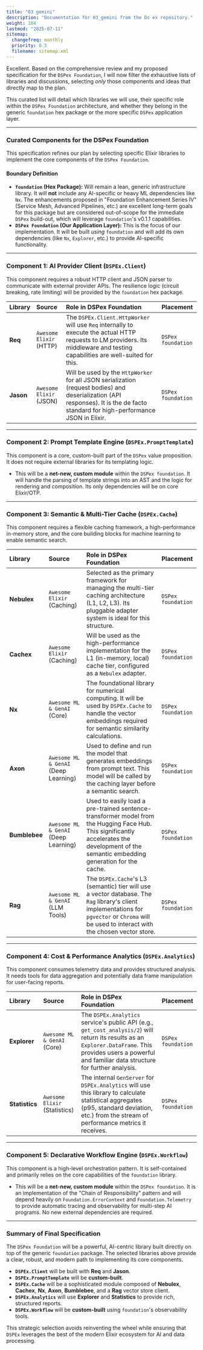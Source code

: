```yaml
---
title: "03 gemini"
description: "Documentation for 03_gemini from the Ds ex repository."
weight: 184
lastmod: "2025-07-11"
sitemap:
  changefreq: monthly
  priority: 0.5
  filename: sitemap.xml
---
```


Excellent. Based on the comprehensive review and my proposed specification for the `DSPex Foundation`, I will now filter the exhaustive lists of libraries and discussions, selecting *only* those components and ideas that directly map to the plan.

This curated list will detail which libraries we will use, their specific role within the `DSPex Foundation` architecture, and whether they belong in the generic `foundation` hex package or the more specific `DSPex` application layer.

---

### **Curated Components for the DSPex Foundation**

This specification refines our plan by selecting specific Elixir libraries to implement the core components of the `DSPex Foundation`.

#### **Boundary Definition**

*   **`foundation` (Hex Package):** Will remain a lean, generic infrastructure library. It will **not** include any AI-specific or heavy ML dependencies like `Nx`. The enhancements proposed in "Foundation Enhancement Series IV" (Service Mesh, Advanced Pipelines, etc.) are excellent long-term goals for this package but are considered out-of-scope for the immediate `DSPex` build-out, which will leverage `foundation`'s v0.1.1 capabilities.
*   **`DSPex Foundation` (Our Application Layer):** This is the focus of our implementation. It will be built *using* `foundation` and will add its own dependencies (like `Nx`, `Explorer`, etc.) to provide AI-specific functionality.

---

### **Component 1: AI Provider Client (`DSPEx.Client`)**

This component requires a robust HTTP client and JSON parser to communicate with external provider APIs. The resilience logic (circuit breaking, rate limiting) will be provided by the `foundation` hex package.

| Library | Source | Role in DSPex Foundation | Placement |
| :--- | :--- | :--- | :--- |
| **Req** | `Awesome Elixir` (HTTP) | The `DSPEx.Client.HttpWorker` will use `Req` internally to execute the actual HTTP requests to LM providers. Its middleware and testing capabilities are well-suited for this. | `DSPex foundation` |
| **Jason** | `Awesome Elixir` (JSON) | Will be used by the `HttpWorker` for all JSON serialization (request bodies) and deserialization (API responses). It is the de facto standard for high-performance JSON in Elixir. | `DSPex foundation` |

---

### **Component 2: Prompt Template Engine (`DSPEx.PromptTemplate`)**

This component is a core, custom-built part of the `DSPex` value proposition. It does not require external libraries for its templating logic.

*   This will be a **net-new, custom module** within the `DSPex foundation`. It will handle the parsing of template strings into an AST and the logic for rendering and composition. Its only dependencies will be on core Elixir/OTP.

---

### **Component 3: Semantic & Multi-Tier Cache (`DSPEx.Cache`)**

This component requires a flexible caching framework, a high-performance in-memory store, and the core building blocks for machine learning to enable semantic search.

| Library | Source | Role in DSPex Foundation | Placement |
| :--- | :--- | :--- | :--- |
| **Nebulex** | `Awesome Elixir` (Caching) | Selected as the primary framework for managing the multi-tier caching architecture (L1, L2, L3). Its pluggable adapter system is ideal for this structure. | `DSPex foundation` |
| **Cachex** | `Awesome Elixir` (Caching) | Will be used as the high-performance implementation for the L1 (in-memory, local) cache tier, configured as a `Nebulex` adapter. | `DSPex foundation` |
| **Nx** | `Awesome ML & GenAI` (Core) | The foundational library for numerical computing. It will be used by `DSPEx.Cache` to handle the vector embeddings required for semantic similarity calculations. | `DSPex foundation` |
| **Axon** | `Awesome ML & GenAI` (Deep Learning) | Used to define and run the model that generates embeddings from prompt text. This model will be called by the caching layer before a semantic search. | `DSPex foundation` |
| **Bumblebee** | `Awesome ML & GenAI` (Deep Learning) | Used to easily load a pre-trained sentence-transformer model from the Hugging Face Hub. This significantly accelerates the development of the semantic embedding generation for the cache. | `DSPex foundation` |
| **Rag** | `Awesome ML & GenAI` (LLM Tools) | The `DSPEx.Cache`'s L3 (semantic) tier will use a vector database. The `Rag` library's client implementations for `pgvector` or `Chroma` will be used to interact with the chosen vector store. | `DSPex foundation` |

---

### **Component 4: Cost & Performance Analytics (`DSPEx.Analytics`)**

This component consumes telemetry data and provides structured analysis. It needs tools for data aggregation and potentially data frame manipulation for user-facing reports.

| Library | Source | Role in DSPex Foundation | Placement |
| :--- | :--- | :--- | :--- |
| **Explorer** | `Awesome ML & GenAI` (Core) | The `DSPEx.Analytics` service's public API (e.g., `get_cost_analysis/2`) will return its results as an `Explorer.DataFrame`. This provides users a powerful and familiar data structure for further analysis. | `DSPex foundation` |
| **Statistics** | `Awesome Elixir` (Statistics) | The internal `GenServer` for `DSPEx.Analytics` will use this library to calculate statistical aggregates (p95, standard deviation, etc.) from the stream of performance metrics it receives. | `DSPex foundation` |

---

### **Component 5: Declarative Workflow Engine (`DSPEx.Workflow`)**

This component is a high-level orchestration pattern. It is self-contained and primarily relies on the core capabilities of the `foundation` library.

*   This will be a **net-new, custom module** within the `DSPex foundation`. It is an implementation of the "Chain of Responsibility" pattern and will depend heavily on `Foundation.ErrorContext` and `Foundation.Telemetry` to provide automatic tracing and observability for multi-step AI programs. No new external dependencies are required.

---

### **Summary of Final Specification**

The `DSPex Foundation` will be a powerful, AI-centric library built directly on top of the generic `foundation` package. The selected libraries above provide a clear, robust, and modern path to implementing its core components.

-   **`DSPEx.Client`** will be built with **Req** and **Jason**.
-   **`DSPEx.PromptTemplate`** will be **custom-built**.
-   **`DSPEx.Cache`** will be a sophisticated module composed of **Nebulex**, **Cachex**, **Nx**, **Axon**, **Bumblebee**, and a **Rag** vector store client.
-   **`DSPEx.Analytics`** will use **Explorer** and **Statistics** to provide rich, structured reports.
-   **`DSPEx.Workflow`** will be **custom-built** using `foundation`'s observability tools.

This strategic selection avoids reinventing the wheel while ensuring that `DSPEx` leverages the best of the modern Elixir ecosystem for AI and data processing.
